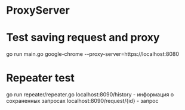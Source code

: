 # ProxyServer

# Test saving request and proxy
go run main.go
google-chrome --proxy-server=https://localhost:8080

# Repeater test
go run repeater/repeater.go
localhost:8090/history - информация о сохраненных запросах
localhost:8090/request/{id} - запрос